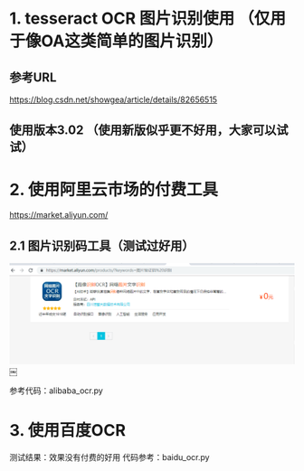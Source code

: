 # 1. tesseract  OCR 图片识别使用 （仅用于像OA这类简单的图片识别）
## 参考URL
 https://blog.csdn.net/showgea/article/details/82656515
## 使用版本3.02 （使用新版似乎更不好用，大家可以试试）

# 2. 使用阿里云市场的付费工具
https://market.aliyun.com/

## 2.1 图片识别码工具（测试过好用）

![001](20190610212046.png)￼

参考代码：alibaba_ocr.py

# 3. 使用百度OCR
测试结果：效果没有付费的好用
代码参考：baidu_ocr.py




